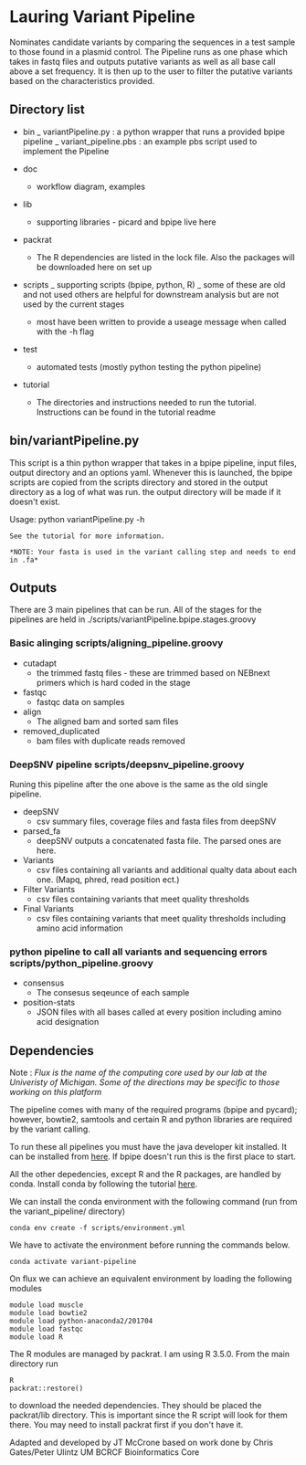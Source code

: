 # Lauring Variant Pipeline

Nominates candidate variants by comparing the sequences in a test sample to those found in a plasmid control.
The Pipeline runs as one phase which takes in fastq files and outputs putative variants as well as all base call above a set frequency. It is then up to the user to filter the putative variants based on the characteristics provided.

## Directory list

-   bin
    _ variantPipeline.py : a python wrapper that runs a provided bpipe pipeline
    _ variant_pipeline.pbs : an example pbs script used to implement the Pipeline
-   doc
    -   workflow diagram, examples
-   lib
    -   supporting libraries - picard and bpipe live here
-   packrat
    -   The R dependencies are listed in the lock file. Also the packages will be downloaded here on set up
-   scripts
    _ supporting scripts (bpipe, python, R)
    _ some of these are old and not used others are helpful for downstream analysis but are not used by the current stages
    -   most have been written to provide a useage message when called with the -h flag
-   test

    -   automated tests (mostly python testing the python pipeline)

-   tutorial
    -   The directories and instructions needed to run the tutorial. Instructions can be found in the tutorial readme

## bin/variantPipeline.py

This script is a thin python wrapper that takes in a bpipe pipeline, input files, output directory and an options yaml. Whenever this is launched, the bpipe scripts are copied from the scripts directory and stored in the output directory as a log of what was run. the output directory will be made if it doesn't exist.

Usage: python variantPipeline.py -h

    See the tutorial for more information.

    *NOTE: Your fasta is used in the variant calling step and needs to end in .fa*

## Outputs

There are 3 main pipelines that can be run. All of the stages for the pipelines are held in ./scripts/variantPipeline.bpipe.stages.groovy

### Basic alinging scripts/aligning_pipeline.groovy

-   cutadapt
    -   the trimmed fastq files - these are trimmed based on NEBnext primers which is hard coded in the stage
-   fastqc
    -   fastqc data on samples
-   align
    -   The aligned bam and sorted sam files
-   removed_duplicated
    -   bam files with duplicate reads removed

### DeepSNV pipeline scripts/deepsnv_pipeline.groovy

Runing this pipeline after the one above is the same as the old single pipeline.

-   deepSNV
    -   csv summary files, coverage files and fasta files from deepSNV
-   parsed_fa
    -   deepSNV outputs a concatenated fasta file. The parsed ones are here.
-   Variants
    -   csv files containing all variants and additional qualty data about each one. (Mapq, phred, read position ect.)
-   Filter Variants
    -   csv files containing variants that meet quality thresholds
-   Final Variants
    -   csv files containing variants that meet quality thresholds including amino acid information

### python pipeline to call all variants and sequencing errors scripts/python_pipeline.groovy

-   consensus
    -   The consesus seqeunce of each sample
-   position-stats
    -   JSON files with all bases called at every position including amino acid designation

## Dependencies

Note : _Flux is the name of the computing core used by our lab at the Univeristy of Michigan. Some of the directions may be specific to those working on this platform_

The pipeline comes with many of the required programs (bpipe and pycard); however, bowtie2, samtools and certain R and python libraries are required by the variant calling.

To run these all pipelines you must have the java developer kit installed. It can be installed from [here](http://www.oracle.com/technetwork/java/javase/downloads/jdk8-downloads-2133151.html). If bpipe doesn't run this is the first place to start.

All the other depedencies, except R and the R packages, are handled by conda. Install conda by following the tutorial [here](https://conda.io/docs/user-guide/overview.html).

We can install the conda environment with the following command (run from the variant_pipeline/ directory)

```
conda env create -f scripts/environment.yml
```

We have to activate the environment before running the commands below.

```
conda activate variant-pipeline
```

On flux we can achieve an equivalent environment by loading the following modules

```
module load muscle
module load bowtie2
module load python-anaconda2/201704
module load fastqc
module load R
```

The R modules are managed by packrat. I am using R 3.5.0. From the main directory run

```
R
packrat::restore()
```

to download the needed dependencies. They should be placed the packrat/lib directory. This is important since the R script will look for them there. You may need to install packrat first if you don't have it.

Adapted and developed by JT McCrone based on work done by
Chris Gates/Peter Ulintz
UM BCRCF Bioinformatics Core
